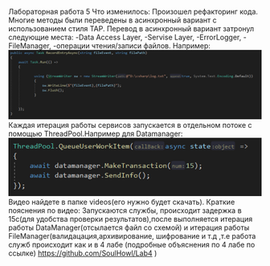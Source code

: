 Лабораторная работа 5
Что изменилось:
Произошел рефакторинг кода.
Многие методы были переведены в асинхронный вариант с использованием стиля TAP.
Перевод в асинхронный вариант затронул следующие места:
-Data Access Layer,
-Servise Layer,
-ErrorLogger,
-FileManager,
-операции чтения/записи файлов.
Например:
![Image alt](https://github.com/SoulHowl/lab5/blob/main/p1.png)
Каждая итерация работы сервисов запускается в отдельном потоке с помощью ThreadPool.Например для Datamanager:
![Image alt](https://github.com/SoulHowl/lab5/blob/main/p2.png)
Видео найдете в папке videos(его нужно будет скачать).
Краткие пояснения по видео:
Запускаются службы, происходит задержка в 15с(для удобства проверки результатов),после выполняется итерация работы DataManager(отсылается файл со схемой) и  итерация работы FileManager(валидацация,архивирование, шифрование и т.д ,т.е работа служб происходит как и в 4 лабе (подробные объяснения по 4 лабе по ссылке) https://github.com/SoulHowl/Lab4 )

